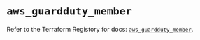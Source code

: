 # `aws_guardduty_member`

Refer to the Terraform Registory for docs: [`aws_guardduty_member`](https://www.terraform.io/docs/providers/aws/r/guardduty_member).

